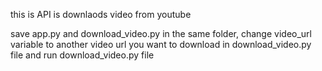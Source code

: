 this is API is downlaods video from youtube

save app.py and download_video.py in the same folder, change video_url variable to another video url you want to download in download_video.py file and run download_video.py file
